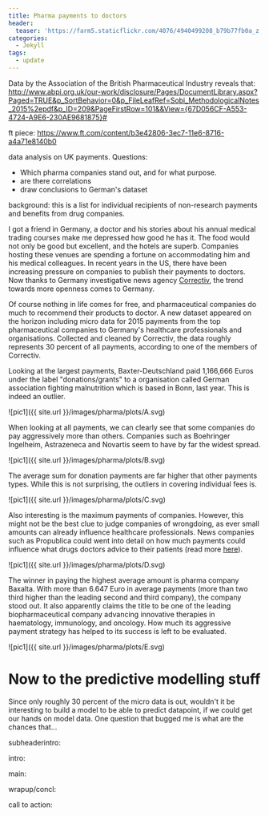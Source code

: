 ```yaml
---
title: Pharma payments to doctors
header:
  teaser: 'https://farm5.staticflickr.com/4076/4940499208_b79b77fb0a_z.jpg'
categories:
  - Jekyll
tags:
  - update
---
```


Data by the Association of the British Pharmaceutical Industry reveals that: <http://www.abpi.org.uk/our-work/disclosure/Pages/DocumentLibrary.aspx?Paged=TRUE&p_SortBehavior=0&p_FileLeafRef=Sobi_MethodologicalNotes_2015%2epdf&p_ID=209&PageFirstRow=101&&View={67D056CF-A553-4724-A9E6-230AE9681875}#>

ft piece: <https://www.ft.com/content/b3e42806-3ec7-11e6-8716-a4a71e8140b0>

data analysis on UK payments. Questions:

- Which pharma companies stand out, and for what purpose.
- are there correlations
- draw conclusions to German's dataset

background: this is a list for individual recipients of non-research payments and benefits from drug companies.

I got a friend in Germany, a doctor and his stories about his annual medical trading courses make me depressed how good he has it. The food would not only be good but excellent, and the hotels are superb. Companies hosting these venues are spending a fortune on accommodating him and his medical colleagues. In recent years in the US, there have been increasing pressure on companies to publish their payments to doctors. Now thanks to Germany investigative news agency [Correctiv](https://correctiv.org/recherchen/euros-fuer-aerzte/artikel/2016/07/26/keiner-ist-so-nett-wie-der-pharmareferent/), the trend towards more openness comes to Germany.

Of course nothing in life comes for free, and pharmaceutical companies do much to recommend their products to doctor. A new dataset appeared on the horizon including micro data for 2015 payments from the top pharmaceutical companies to Germany's healthcare professionals and organisations. Collected and cleaned by Correctiv, the data roughly represents 30 percent of all payments, according to one of the members of Correctiv.

Looking at the largest payments, Baxter-Deutschland paid 1,166,666 Euros under the label "donations/grants" to a organisation called German association fighting malnutrition which is based in Bonn, last year. This is indeed an outlier.

![pic1]({{ site.url }}/images/pharma/plots/A.svg)

When looking at all payments, we can clearly see that some companies do pay aggressively more than others. Companies such as Boehringer Ingelheim, Astrazeneca and Novartis seem to have by far the widest spread.

![pic1]({{ site.url }}/images/pharma/plots/B.svg)

The average sum for donation payments are far higher that other payments types. While this is not surprising, the outliers in covering individual fees is.

![pic1]({{ site.url }}/images/pharma/plots/C.svg)

Also interesting is the maximum payments of companies. However, this might not be the best clue to judge companies of wrongdoing, as ever small amounts can already influence healthcare professionals. News companies such as Propublica could went into detail on how much payments could influence what drugs doctors advice to their patients (read more [here](https://correctiv.org/recherchen/euros-fuer-aerzte/artikel/2016/07/26/keiner-ist-so-nett-wie-der-pharmareferent/)).

![pic1]({{ site.url }}/images/pharma/plots/D.svg)

The winner in paying the highest average amount is pharma company Baxalta. With more than 6.647 Euro in average payments (more than two third higher than the leading second and third company), the company stood out. It also apparently claims the title to be one of the leading biopharmaceutical company advancing innovative therapies in haematology, immunology, and oncology. How much its aggressive payment strategy has helped to its success is left to be evaluated.

![pic1]({{ site.url }}/images/pharma/plots/E.svg)

# Now to the predictive modelling stuff

Since only roughly 30 percent of the micro data is out, wouldn't it be interesting to build a model to be able to predict datapoint, if we could get our hands on model data. One question that bugged me is what are the chances that...

subheaderintro:

intro:

main:

wrapup/concl:

call to action:

<!-- <link rel="stylesheet" type="text/css" href="/javascripts/posts/test/style.css"> <script src="/javascripts/libs/d3.4.11.js" type="text/javascript"></script> <script src="/javascripts/libs/lodash.js" type="text/javascript"></script> <script src="/javascripts/libs/d3-jetpack-v1.js" type="text/javascript"></script> <script src="/javascripts/libs/d3-starterkit-v0.js" type="text/javascript"></script> <script src="/javascripts/posts/test/graphtest.js"></script> -->

<link href="/bootstrap.min.css" rel="stylesheet">



<link href="/clean-blog.css" rel="stylesheet">



<link href="font-awesome.min.css" rel="stylesheet" type="text/css">



<link href="http://fonts.googleapis.com/css?family=Lora:400,700,400italic,700italic" rel="stylesheet" type="text/css">



<link href="http://fonts.googleapis.com/css?family=Open+Sans:300italic,400italic,600italic,700italic,800italic,400,300,600,700,800" rel="stylesheet" type="text/css">



<script src="/jquery.min.js">
</script>



<script src="/bootstrap.min.js">
</script>



<script src="/jqBootstrapValidation.js">
</script>



<script src="/contact_me.js">
</script>



<script src="/clean-blog.min.js">
</script>
